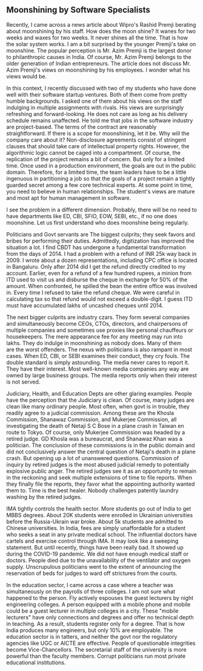 ## Moonshining by Software Specialists 

Recently, I came across a news article about Wipro's Rashid Premji berating about moonshining by his staff.
How does the moon shine? It wanes for two weeks and waxes for two weeks. It never shines all the time. That is
how the solar system works. I am a bit surprised by the younger Premji's take on moonshine. The popular perception is 
Mr. Azim Premji is the largest donor to philanthropic causes in India. Of course, Mr. Azim Premji belongs to the
older generation of Indian entrepreneurs. The article does not discuss Mr. Azim Premji's views on moonshining 
by his employees. I wonder what his views would be. 

In this context, I recently discussed with two of my students who have done well with their software startup ventures. 
Both of them come from pretty humble backgrounds. I asked one of them about his views on the staff 
indulging in multiple assignments with rivals. His views are surprisingly refreshing and forward-looking. He does
not care as long as his delivery schedule remains unaffected. He told me that jobs in the software industry are project-based.
The terms of the contract are reasonably straightforward. If there is a scope for moonshining, let it be. Why will the company
care about it?  Non-disclosure agreements consist of stringent clauses that should take care of 
intellectual property rights. However, the algorithmic logic cannot be caged into a compartment. Of course, the 
replication of the project remains a bit of concern. But only for a limited time. Once used in
a production environment, the goals are out in the public domain. Therefore, for a limited time, the team leaders have to 
be a little ingenuous in partitioning a job so that the goals of a project remain a tightly guarded secret among
a few core technical experts. At some point in time, you need to believe in human relationships.  The student's views are mature and most apt for human management in software.   

I see the problem in a different dimension. Probably, there will be no need to have departments like ED, CBI, SFIO,
EOW, SEBI, etc., if no one does moonshine. Let us first understand who does moonshine being regularly.

Politicians and Govt servants are The biggest culprits; they seek favors and bribes for performing their duties. 
Admittedly, digitization has improved the situation a lot. I find CBDT has undergone a fundamental transformation from the days
of 2014. I had a problem with a refund of INR 25k way back in 2009. I wrote about a dozen representations, including
CPC office is located in Bangaluru. Only after 2014 did I get the refund directly credited
to my account. Earlier, even for a refund of a few hundred rupees, a minion from ITD  used to visit us 
and disburse the cheque in exchange for 50% of the amount. When confronted, he spilled the bean the entire office
was involved in. Every time I refused to take the refund cheque. We were careful in calculating tax so that refund
would not exceed a double-digit. I guess ITD must have accumulated lakhs of uncashed cheques until 2014. 

The next bigger culprits are industry czars. They form several companies and simultaneously become CEOs, CTOs, directors,
and chairpersons of multiple companies and sometimes use proxies like personal chauffeurs or housekeepers.  The mere 
appearance fee for any meeting may run into lakhs. They do indulge in moonshining as nobody does. Many of them  
are the worst offenders. The nexus with politicians is also rampant in most cases. When ED, CBI, or SEBI examines their 
conduct, they cry fouls. The double standard is simply astounding. The media never cares to report it. They
have their interest.  Most well-known media companies any way are owned by large business groups. The media 
reports only when their interest is not served. 

Judiciary, Health, and Education Depts are other glaring examples. People have the perception that the Judiciary 
is clean. Of course, many judges are clean like many ordinary people. Most often, when govt is in trouble, they
readily agree to a judicial commission. Among these are the Khosla Commission, Shanawaz Commission,
and Mukerjee Commission, all investigating the death of Netaji S C Bose in a plane crash in Taiwan en route
to Tokyo. Of course, only Mukerjee Commission was headed by a retired judge. GD Khosla was a bureaucrat, and Shanawaz
Khan was a politician. The conclusion of these commissions is in the public domain and did not conclusively answer 
the central question of Netaji's death in a plane crash. But opening up a lot of unanswered questions. Commission of 
inquiry by retired judges is the most abused judicial remedy to potentially explosive public anger. The retired judges
see it as an opportunity to remain in the reckoning and seek multiple extensions of time to file reports. When they
finally file the reports, they favor what the appointing authority wanted them to. Time is the best healer.
Nobody challenges patently laundry washing by the retired judges.

IMA tightly controls the health sector. More students go out of India to get MBBS degrees. About 20K students
were enrolled in Ukrainian universities before the Russia-Ukrain war broke. About 5k students are admitted to Chinese universities.
In India, fees are simply unaffordable for a student who seeks a seat in any private medical school. The influential
doctors have cartels and exercise control through IMA. It may look like a sweeping statement. But until recently,
things have been really bad. It showed up during the COVID-19 pandemic. We did not have enough medical staff or doctors.
People died due to the unavailability of the ventilator and oxygen supply. Unscrupulous politicians went to the extent of 
announcing the reservation of beds for judges to ward off strictures from the courts. 

In the education sector,  I came across a case where a teacher was simultaneously on the payrolls of three colleges. I 
am not sure what happened to the person. Fly actively espouses the guest lecturers by night engineering colleges. 
A person equipped with a mobile phone and mobile could be a guest lecturer in multiple colleges in a city. These
"mobile lecturers" have only connections and degrees and offer no technical depth in teaching. As a result, students
register only for a degree. That is how India produces many engineers, but only 10% are employable. 
The education sector is in tatters, and neither the govt nor the regulatory agencies like UGC or AICTE are effective.
People of questionable integrities become Vice-Chancellors. The secretarial staff of the university is more 
powerful than the faculty members. Corrupt politicians run most private educational institutions. 


